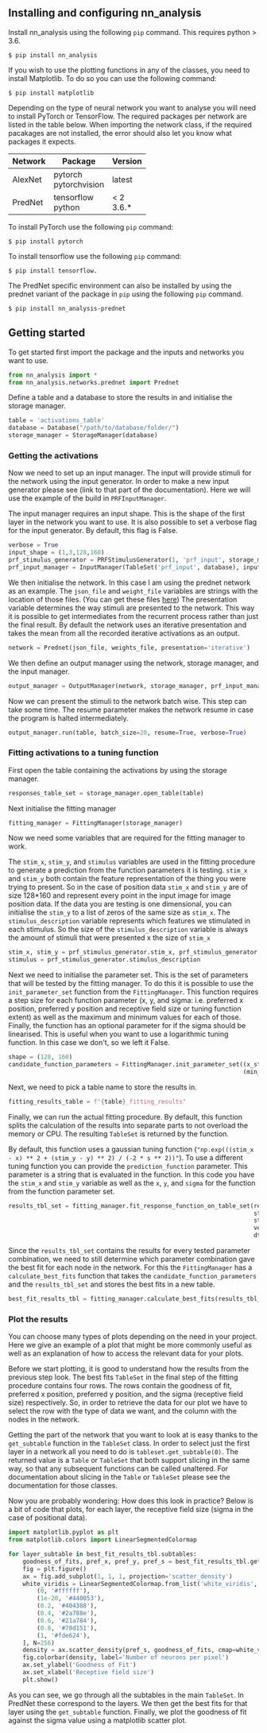 ## Installing and configuring nn_analysis
Install nn_analysis using the following `pip` command. This requires python > 3.6.

    $ pip install nn_analysis

If you wish to use the plotting functions in any of the classes, you need to install Matplotlib. To do so you can use the following command:

    $ pip install matplotlib

Depending on the type of neural network you want to analyse you will need to install PyTorch or TensorFlow.
The required packages per network are listed in the table below.
When importing the network class, if the required pacakages are not installed, the error should also let you know what packages it expects.

|Network|Package|Version|
|---|---|---|
|AlexNet|pytorch<br>pytorchvision|latest|
|PredNet|tensorflow<br>python|< 2<br>3.6.*|

To install PyTorch use the following `pip` command:

    $ pip install pytorch

To install tensorflow use the following `pip` command:

    $ pip install tensorflow.

The PredNet specific environment can also be installed by using the prednet variant of the package in `pip` using the following `pip` command.

    $ pip install nn_analysis-prednet

## Getting started
To get started first import the package and the inputs and networks you want to use.

```python
from nn_analysis import *
from nn_analysis.networks.prednet import Prednet
```

Define a table and a database to store the results in and initialise the storage manager.
    
```python
table = 'activations_table'
database = Database("/path/to/database/folder/")
storage_manager = StorageManager(database)
```

### Getting the activations
Now we need to set up an input manager. The input will provide stimuli for the network using the input generator. In order to make a new input generator please see (link to that part of the documentation).
Here we will use the example of the build in `PRFInputManager`.

The input manager requires an input shape. This is the shape of the first layer in the network you want to use.
It is also possible to set a verbose flag for the input generator. By default, this flag is False.

```python
verbose = True
input_shape = (1,3,128,160)
prf_stimulus_generator = PRFStimulusGenerator(1, 'prf_input', storage_manager, verbose=verbose)
prf_input_manager = InputManager(TableSet('prf_input', database), input_shape, prf_stimulus_generator)
```

We then initialise the network. 
In this case I am using the prednet network as an example. 
The `json_file` and `weight_file` variables are strings with the location of those files. (You can get these files [here](https://www.dropbox.com/s/rpwlnn6j39jjme4/kitti_data.zip?dl=0))
The presentation variable determines the way stimuli are presented to the network. 
This way it is possible to get intermediates from the recurrent process rather than just the final result.
By default the network uses an iterative presentation and takes the mean from all the recorded iterative activations as an output.

```python
network = Prednet(json_file, weights_file, presentation='iterative')
```

We then define an output manager using the network, storage manager, and the input manager.

```python
output_manager = OutputManager(network, storage_manager, prf_input_manager)
```

Now we can present the stimuli to the network batch wise. This step can take some time.
The resume parameter makes the network resume in case the program is halted intermediately.

```python
output_manager.run(table, batch_size=20, resume=True, verbose=True)
```

### Fitting activations to a tuning function
First open the table containing the activations by using the storage manager.

```python
responses_table_set = storage_manager.open_table(table)
```

Next initialise the fitting manager

```python
fitting_manager = FittingManager(storage_manager)
```

Now we need some variables that are required for the fitting manager to work.

The `stim_x`, `stim_y`, and `stimulus` variables are used in the fitting procedure to generate a prediction from the function parameters it is testing. `stim_x` and `stim_y` both contain the feature representation of the thing you were trying to present.
So in the case of position data `stim_x` and `stim_y` are of size 128*160 and represent every point in the input image for image position data.
If the data you are testing is one dimensional, you can initialise the `stim_y` to a list of zeros of the same size as `stim_x`.
The `stimulus_description` variable represents which features we stimulated in each stimulus.
So the size of the `stimulus_description` variable is always the amount of stimuli that were presented x the size of `stim_x`

```python
stim_x, stim_y = prf_stimulus_generator.stim_x, prf_stimulus_generator.stim_y
stimulus = prf_stimulus_generator.stimulus_description
```

Next we need to initialise the parameter set. This is the set of parameters that will be tested by the fitting manager.
To do this it is possible to use the `init_parameter_set` function from the `FittingManager`. 
This function requires a step size for each function parameter (x, y, and sigma: i.e. preferred x position, preferred y position and receptive field size or tuning function extent) as well as the maximum and minimum values for each of those.
Finally, the function has an optional parameter for if the sigma should be linearised. This is useful when you want to use a logarithmic tuning function. 
In this case we don't, so we left it False.

```python
shape = (128, 160)
candidate_function_parameters = FittingManager.init_parameter_set((x_step, y_step, sigma_step), (*shape, max_sigma),
                                                                  (min_x, min_y, min_sigma), linearise_s=False)
```
Next, we need to pick a table name to store the results in.

```python
fitting_results_table = f"{table}_fitting_results"
```

Finally, we can run the actual fitting procedure. By default, this function splits the calculation of the results into separate parts to not overload the memory or CPU.
The resulting `TableSet` is returned by the function. 

By default, this function uses a gaussian tuning function (`"np.exp(((stim_x - x) ** 2 + (stim_y - y) ** 2) / (-2 * s ** 2))"`). 
To use a different tuning function you can provide the `prediction_function` parameter.
This parameter is a string that is evaluated in the function. 
In this code you have the `stim_x` and `stim_y` variable as well as the `x`, `y`, and `sigma` for the function from the function parameter set.

```python
results_tbl_set = fitting_manager.fit_response_function_on_table_set(responses_table_set, fitting_results_table,
                                                                     stim_x, stim_y, candidate_function_parameters,
                                                                     stimulus_description=stimulus_description,
                                                                     verbose=True,
                                                                     dtype=np.dtype('float16'))
```

Since the `results_tbl_set` contains the results for every tested parameter combination, we need to still determine which parameter combination gave the best fit for each node in the network.
For this the `FittingManager` has a `calculate_best_fits` function that takes the `candidate_function_parameters` and the `results_tbl_set` and stores the best fits in a new table.

```python
best_fit_results_tbl = fitting_manager.calculate_best_fits(results_tbl_set, candidate_function_parameters, table+'_best')
```

### Plot the results
You can choose many types of plots depending on the need in your project.
Here we give an example of a plot that might be more commonly useful as well as an explanation of how to access the relevant data for your plots.

Before we start plotting, it is good to understand how the results from the previous step look. 
The best fits `TableSet` in the final step of the fitting procedure contains four rows.
The rows contain the goodness of fit, preferred x position, preferred y position, and the sigma (receptive field size) respectively.
So, in order to retrieve the data for our plot we have to select the row with the type of data we want, and the column with the nodes in the network.

Getting the part of the network that you want to look at is easy thanks to the `get_subtable` function in the `TableSet` class.
In order to select just the first layer in a network all you need to do is `tableset.get_subtable(0)`.
The returned value is a `Table` or `TableSet` that both support slicing in the same way, so that any subsequent functions can be called unaltered.
For documentation about slicing in the `Table` or `TableSet` please see the documentation for those classes.

Now you are probably wondering: How does this look in practice?
Below is a bit of code that plots, for each layer, the receptive field size (sigma in the case of positional data).

```python
import matplotlib.pyplot as plt
from matplotlib.colors import LinearSegmentedColormap

for layer_subtable in best_fit_results_tbl.subtables:
    goodness_of_fits, pref_x, pref_y, pref_s = best_fit_results_tbl.get_subtable(layer_subtable)[:]
    fig = plt.figure()
    ax = fig.add_subplot(1, 1, 1, projection='scatter_density')
    white_viridis = LinearSegmentedColormap.from_list('white_viridis', [
        (0, '#ffffff'),
        (1e-20, '#440053'),
        (0.2, '#404388'),
        (0.4, '#2a788e'),
        (0.6, '#21a784'),
        (0.8, '#78d151'),
        (1, '#fde624'),
    ], N=256)
    density = ax.scatter_density(pref_s, goodness_of_fits, cmap=white_viridis)
    fig.colorbar(density, label='Number of neurons per pixel')
    ax.set_ylabel('Goodness of Fit')
    ax.set_xlabel('Receptive field size')
    plt.show()
```

As you can see, we go through all the subtables in the main `TableSet`. In PredNet these correspond to the layers.
We then get the best fits for that layer using the `get_subtable` function.
Finally, we plot the goodness of fit against the sigma value using a matplotlib scatter plot.
